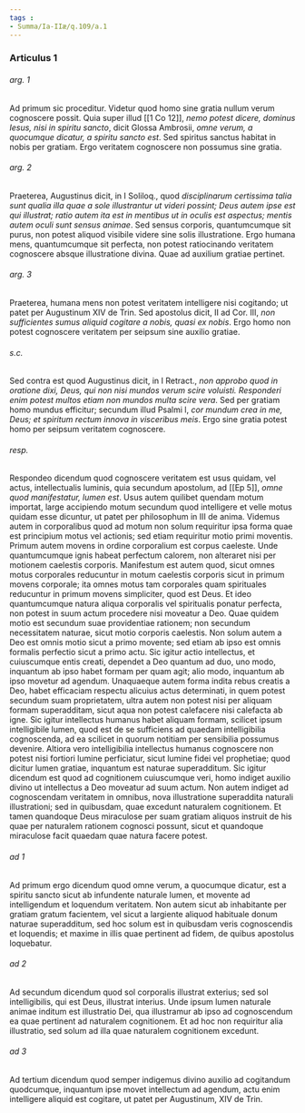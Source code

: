 ```yaml
---
tags : 
- Summa/Ia-IIæ/q.109/a.1
---
```


### Articulus 1

###### arg. 1
Ad primum sic proceditur. Videtur quod homo sine gratia nullum verum cognoscere possit. Quia super illud [[1 Co 12]], *nemo potest dicere, dominus Iesus, nisi in spiritu sancto*, dicit Glossa Ambrosii, *omne verum, a quocumque dicatur, a spiritu sancto est*. Sed spiritus sanctus habitat in nobis per gratiam. Ergo veritatem cognoscere non possumus sine gratia.

###### arg. 2
Praeterea, Augustinus dicit, in I Soliloq., quod *disciplinarum certissima talia sunt qualia illa quae a sole illustrantur ut videri possint; Deus autem ipse est qui illustrat; ratio autem ita est in mentibus ut in oculis est aspectus; mentis autem oculi sunt sensus animae*. Sed sensus corporis, quantumcumque sit purus, non potest aliquod visibile videre sine solis illustratione. Ergo humana mens, quantumcumque sit perfecta, non potest ratiocinando veritatem cognoscere absque illustratione divina. Quae ad auxilium gratiae pertinet.

###### arg. 3
Praeterea, humana mens non potest veritatem intelligere nisi cogitando; ut patet per Augustinum XIV de Trin. Sed apostolus dicit, II ad Cor. III, *non sufficientes sumus aliquid cogitare a nobis, quasi ex nobis*. Ergo homo non potest cognoscere veritatem per seipsum sine auxilio gratiae.

###### s.c.
Sed contra est quod Augustinus dicit, in I Retract., *non approbo quod in oratione dixi, Deus, qui non nisi mundos verum scire voluisti. Responderi enim potest multos etiam non mundos multa scire vera*. Sed per gratiam homo mundus efficitur; secundum illud Psalmi l, *cor mundum crea in me, Deus; et spiritum rectum innova in visceribus meis*. Ergo sine gratia potest homo per seipsum veritatem cognoscere.

###### resp.
Respondeo dicendum quod cognoscere veritatem est usus quidam, vel actus, intellectualis luminis, quia secundum apostolum, ad [[Ep 5]], *omne quod manifestatur, lumen est*. Usus autem quilibet quendam motum importat, large accipiendo motum secundum quod intelligere et velle motus quidam esse dicuntur, ut patet per philosophum in III de anima. Videmus autem in corporalibus quod ad motum non solum requiritur ipsa forma quae est principium motus vel actionis; sed etiam requiritur motio primi moventis. Primum autem movens in ordine corporalium est corpus caeleste. Unde quantumcumque ignis habeat perfectum calorem, non alteraret nisi per motionem caelestis corporis. Manifestum est autem quod, sicut omnes motus corporales reducuntur in motum caelestis corporis sicut in primum movens corporale; ita omnes motus tam corporales quam spirituales reducuntur in primum movens simpliciter, quod est Deus. Et ideo quantumcumque natura aliqua corporalis vel spiritualis ponatur perfecta, non potest in suum actum procedere nisi moveatur a Deo. Quae quidem motio est secundum suae providentiae rationem; non secundum necessitatem naturae, sicut motio corporis caelestis. Non solum autem a Deo est omnis motio sicut a primo movente; sed etiam ab ipso est omnis formalis perfectio sicut a primo actu. Sic igitur actio intellectus, et cuiuscumque entis creati, dependet a Deo quantum ad duo, uno modo, inquantum ab ipso habet formam per quam agit; alio modo, inquantum ab ipso movetur ad agendum. Unaquaeque autem forma indita rebus creatis a Deo, habet efficaciam respectu alicuius actus determinati, in quem potest secundum suam proprietatem, ultra autem non potest nisi per aliquam formam superadditam, sicut aqua non potest calefacere nisi calefacta ab igne. Sic igitur intellectus humanus habet aliquam formam, scilicet ipsum intelligibile lumen, quod est de se sufficiens ad quaedam intelligibilia cognoscenda, ad ea scilicet in quorum notitiam per sensibilia possumus devenire. Altiora vero intelligibilia intellectus humanus cognoscere non potest nisi fortiori lumine perficiatur, sicut lumine fidei vel prophetiae; quod dicitur lumen gratiae, inquantum est naturae superadditum. Sic igitur dicendum est quod ad cognitionem cuiuscumque veri, homo indiget auxilio divino ut intellectus a Deo moveatur ad suum actum. Non autem indiget ad cognoscendam veritatem in omnibus, nova illustratione superaddita naturali illustrationi; sed in quibusdam, quae excedunt naturalem cognitionem. Et tamen quandoque Deus miraculose per suam gratiam aliquos instruit de his quae per naturalem rationem cognosci possunt, sicut et quandoque miraculose facit quaedam quae natura facere potest.

###### ad 1
Ad primum ergo dicendum quod omne verum, a quocumque dicatur, est a spiritu sancto sicut ab infundente naturale lumen, et movente ad intelligendum et loquendum veritatem. Non autem sicut ab inhabitante per gratiam gratum facientem, vel sicut a largiente aliquod habituale donum naturae superadditum, sed hoc solum est in quibusdam veris cognoscendis et loquendis; et maxime in illis quae pertinent ad fidem, de quibus apostolus loquebatur.

###### ad 2
Ad secundum dicendum quod sol corporalis illustrat exterius; sed sol intelligibilis, qui est Deus, illustrat interius. Unde ipsum lumen naturale animae inditum est illustratio Dei, qua illustramur ab ipso ad cognoscendum ea quae pertinent ad naturalem cognitionem. Et ad hoc non requiritur alia illustratio, sed solum ad illa quae naturalem cognitionem excedunt.

###### ad 3
Ad tertium dicendum quod semper indigemus divino auxilio ad cogitandum quodcumque, inquantum ipse movet intellectum ad agendum, actu enim intelligere aliquid est cogitare, ut patet per Augustinum, XIV de Trin.

